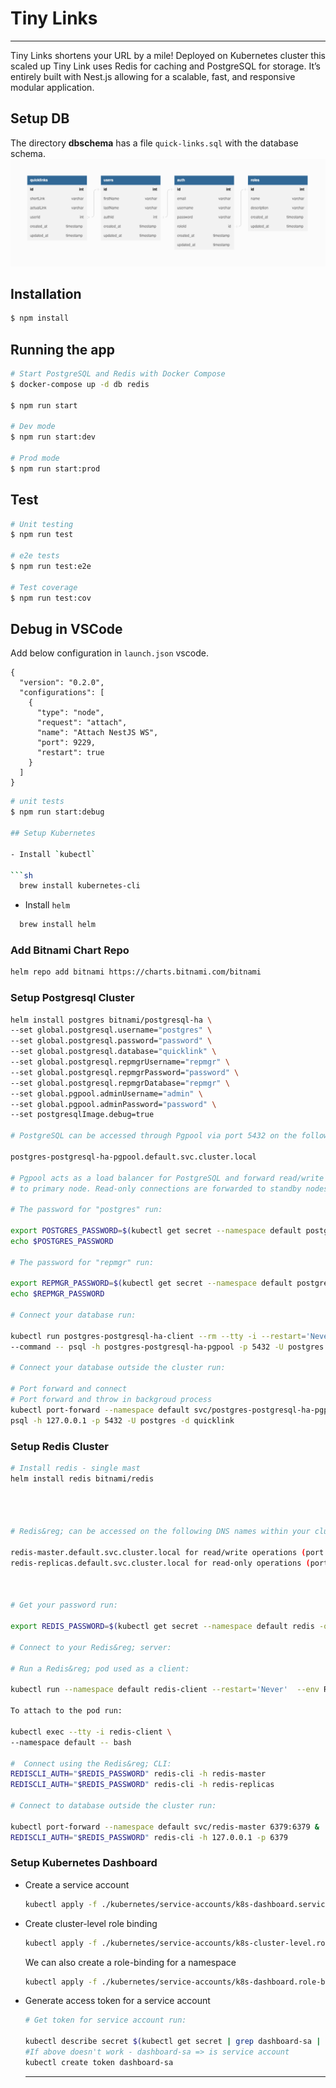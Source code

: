 # Tiny Links

---

Tiny Links shortens your URL by a mile! Deployed on Kubernetes cluster this scaled up Tiny Link uses Redis for caching and PostgreSQL for storage. It’s entirely built with Nest.js allowing for a scalable, fast, and responsive modular application.

## Setup DB

The directory **dbschema** has a file `quick-links.sql` with the database schema. 
![Quick Links Database Schema](dbschema/quick-links.png)

## Installation

```bash
$ npm install
```

## Running the app

```bash
# Start PostgreSQL and Redis with Docker Compose
$ docker-compose up -d db redis

$ npm run start

# Dev mode
$ npm run start:dev

# Prod mode
$ npm run start:prod
```

## Test

```bash
# Unit testing
$ npm run test

# e2e tests 
$ npm run test:e2e

# Test coverage
$ npm run test:cov
```

## Debug in VSCode

Add below configuration in `launch.json` vscode.

```
{
  "version": "0.2.0",
  "configurations": [
    {
      "type": "node",
      "request": "attach",
      "name": "Attach NestJS WS",
      "port": 9229,
      "restart": true
    }
  ]
}
```

```bash
# unit tests
$ npm run start:debug

## Setup Kubernetes

- Install `kubectl`

```sh
  brew install kubernetes-cli
```

- Install `helm`

```sh
  brew install helm
```

### Add Bitnami Chart Repo

```sh
helm repo add bitnami https://charts.bitnami.com/bitnami

```

### Setup Postgresql Cluster

```sh
helm install postgres bitnami/postgresql-ha \
--set global.postgresql.username="postgres" \
--set global.postgresql.password="password" \
--set global.postgresql.database="quicklink" \
--set global.postgresql.repmgrUsername="repmgr" \
--set global.postgresql.repmgrPassword="password" \
--set global.postgresql.repmgrDatabase="repmgr" \
--set global.pgpool.adminUsername="admin" \
--set global.pgpool.adminPassword="password" \
--set postgresqlImage.debug=true

# PostgreSQL can be accessed through Pgpool via port 5432 on the following DNS name from within your cluster:

postgres-postgresql-ha-pgpool.default.svc.cluster.local

# Pgpool acts as a load balancer for PostgreSQL and forward read/write connections
# to primary node. Read-only connections are forwarded to standby nodes.

# The password for "postgres" run:

export POSTGRES_PASSWORD=$(kubectl get secret --namespace default postgres-postgresql-ha-postgresql -o jsonpath="{.data.password}" | base64 -d)
echo $POSTGRES_PASSWORD

# The password for "repmgr" run:

export REPMGR_PASSWORD=$(kubectl get secret --namespace default postgres-postgresql-ha-postgresql -o jsonpath="{.data.repmgr-password}" | base64 -d)
echo $REPMGR_PASSWORD

# Connect your database run:

kubectl run postgres-postgresql-ha-client --rm --tty -i --restart='Never' --namespace default --image docker.io/bitnami/postgresql-repmgr:15.2.0-debian-11-r0 --env="PGPASSWORD=$POSTGRES_PASSWORD"  \
--command -- psql -h postgres-postgresql-ha-pgpool -p 5432 -U postgres -d quicklink

# Connect your database outside the cluster run:

# Port forward and connect
# Port forward and throw in backgroud process
kubectl port-forward --namespace default svc/postgres-postgresql-ha-pgpool 5433:5432 &
psql -h 127.0.0.1 -p 5432 -U postgres -d quicklink

```

### Setup Redis Cluster

```sh
# Install redis - single mast
helm install redis bitnami/redis




# Redis&reg; can be accessed on the following DNS names within your cluster:

redis-master.default.svc.cluster.local for read/write operations (port 6379)
redis-replicas.default.svc.cluster.local for read-only operations (port 6379)



# Get your password run:

export REDIS_PASSWORD=$(kubectl get secret --namespace default redis -o jsonpath="{.data.redis-password}" | base64 -d)

# Connect to your Redis&reg; server:

# Run a Redis&reg; pod used as a client:

kubectl run --namespace default redis-client --restart='Never'  --env REDIS_PASSWORD=$REDIS_PASSWORD  --image docker.io/bitnami/redis:7.0.8-debian-11-r0 --command -- sleep infinity

To attach to the pod run:

kubectl exec --tty -i redis-client \
--namespace default -- bash

#  Connect using the Redis&reg; CLI:
REDISCLI_AUTH="$REDIS_PASSWORD" redis-cli -h redis-master
REDISCLI_AUTH="$REDIS_PASSWORD" redis-cli -h redis-replicas

# Connect to database outside the cluster run:

kubectl port-forward --namespace default svc/redis-master 6379:6379 &
REDISCLI_AUTH="$REDIS_PASSWORD" redis-cli -h 127.0.0.1 -p 6379
```

### Setup Kubernetes Dashboard

- Create a service account
  ```sh
  kubectl apply -f ./kubernetes/service-accounts/k8s-dashboard.service-account.yaml
  ```
- Create cluster-level role binding
  ```sh
  kubectl apply -f ./kubernetes/service-accounts/k8s-cluster-level.role-binding.yaml
  ```
  We can also create a role-binding for a namespace
  ```sh
  kubectl apply -f ./kubernetes/service-accounts/k8s-dashboard.role-binding.yaml
  ```
- Generate access token for a service account

  ```sh
  # Get token for service account run:

  kubectl describe secret $(kubectl get secret | grep dashboard-sa | awk '{print $1}') | grep token:
  #If above doesn't work - dashboard-sa => is service account
  kubectl create token dashboard-sa
  ```

  ***
